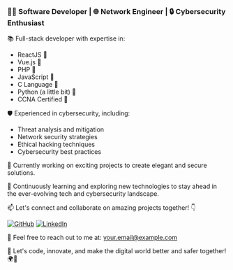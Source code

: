 ### 👨‍💻 Software Developer | 🌐 Network Engineer | 🔒 Cybersecurity Enthusiast

📚 Full-stack developer with expertise in:
   - ReactJS 🌟
   - Vue.js 🌟
   - PHP 🌟
   - JavaScript 🌟
   - C Language 🌟
   - Python (a little bit) 🌟
   - CCNA Certified 🌟

🛡️ Experienced in cybersecurity, including:
   - Threat analysis and mitigation
   - Network security strategies
   - Ethical hacking techniques
   - Cybersecurity best practices

💼 Currently working on exciting projects to create elegant and secure solutions.

🌱 Continuously learning and exploring new technologies to stay ahead in the ever-evolving tech and cybersecurity landscape.

📫 Let's connect and collaborate on amazing projects together! 👇

[![GitHub](https://img.shields.io/github/followers/YourGitHubUsername?label=Follow%20%40YourGitHubUsername&style=social)](https://github.com/black99hard)
[![LinkedIn](https://img.shields.io/badge/Connect%20on-LinkedIn-blue)](https://www.linkedin.com/in/yasir-bashir-6b3a8098?trk=contact-info)

📧 Feel free to reach out to me at: your.email@example.com

🚀 Let's code, innovate, and make the digital world better and safer together! 🌍🔐
